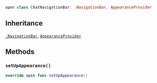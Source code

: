 
``` swift
open class ChatNavigationBar: _NavigationBar, AppearanceProvider 
```

## Inheritance

[`_NavigationBar`](_NavigationBar), [`AppearanceProvider`](../Utils/AppearanceProvider)

## Methods

### `setUpAppearance()`

``` swift
override open func setUpAppearance() 
```
